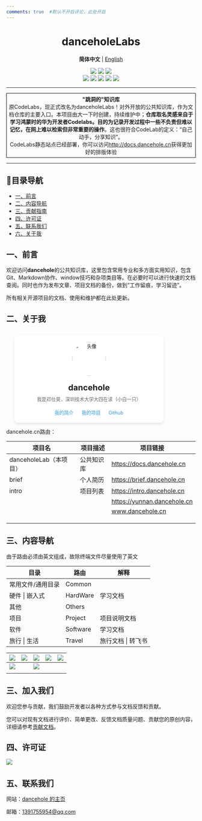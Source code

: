 ```yaml
---
comments: true  #默认不开启评论，此处开启
---
```




<h1 align="center"> danceholeLabs </h1>

<p align="center">
    <strong>简体中文</strong> | <a href="http://docs.dancehole.cn/Others/README_en">English</a>
</p>


<div align="center">
    <a href ="https://dancehole.gitee.io/"><img src="https://img.shields.io/badge/Blog-dancehole-orange?style=flat&logo=microdotblog&logoColor=white&labelColor=blue"></a>
    <a href ="https://gitee.com/dancehole"><img src="https://img.shields.io/badge/Gitee-dancehole-orange?style=flat&logo=gitee&logoColor=red&labelColor=white"></a>
    <a href ="https://github.com/dancehole"><img src="https://img.shields.io/badge/Github-dancehole-orange?style=flat&logo=github&logoColor=white&labelColor=grey"></a>
</div>

<div align="center">
    <a href ="https://www.apache.org/licenses/LICENSE-2.0.html"><img src="https://img.shields.io/badge/license-Apache--2.0-yellow"></a>
    <a><img src="https://img.shields.io/badge/Repo_type-docs-blue"></a>
    <a><img src="https://img.shields.io/badge/Status-Updating-green"></a>
    <a><img src="https://img.shields.io/badge/Download-Unavailable-darkred"></a>
    <a><img src="https://img.shields.io/badge/Release-Unavailable-darkred"></a>
</div>

------------------------------------------

<p align="center" style="border: 1px solid black; padding: 5px; margin: 10px 0;">
    <span><b>"跳洞的"知识库</b><br></span>
    原CodeLabs，现正式改名为danceholeLabs！对外开放的公共知识库，作为文档仓库的主要入口。本项目由大一下时创建，持续维护中；<b>仓库取名灵感来自于学习鸿蒙时的华为开发者Codelabs。目的为记录开发过程中一些不负责但难以记忆，在网上难以检索但非常重要的操作</b>。这也很符合CodeLab的定义：“自己动手，分享知识”。<br>CodeLabs静态站点已经部署，你可以访问<a href="http://docs.dancehole.cn">http://docs.dancehole.cn</a>获得更加好的排版体验
    </p>



-------------------------------------------------------

## 📝目录导航

- [一、前言](#title1)
- [二、内容导航](#title2)
- [三、贡献指南](#title3)
- [四、许可证](#title4)
- [五、联系我们](#title5)
- [六、关于我](#title6)



## 一、前言<a id = "title1"></a>

欢迎访问**dancehole**的公共知识库，这里包含常用专业和多方面实用知识，包含Git、Markdown协作、window技巧和杂项类目等。在必要时可以进行快速的文档查阅。同时也作为发布文章、项目文档的备份，做到“工作留痕，学习留迹”。

所有相关开源项目的文档、使用和维护都在此处更新。

## 二、关于我<a id = "title2"></a>



<div class="profile-container" style="
    background-color: white;
    padding: 20px;
    border-radius: 10px;
    box-shadow: 0 4px 8px rgba(0, 0, 0, 0.1);
    text-align: center;
    max-width: 400px;
    width: 100%;
    transform: scale(0.9);
    transition: transform 0.3s;">
    <img src="https://cdn.jsdelivr.net/gh/dancehole/image@main/img/1080x1080.ico" 
         alt="头像" 
         class="avatar" 
         style="
         width: 100px; 
         height: 100px; 
         border-radius: 50%; 
         margin-bottom: 20px; 
         animation: rotate 4s linear infinite; 
         display: block; 
         margin-left: auto; 
         margin-right: auto;">
    <h1 style="font-size: 24px; margin: 0 0 10px;">dancehole</h1>
    <p style="color: #666; margin: 0 0 20px;">我是邓仕昊，深圳技术大学大四在读（小白一只）</p>
    <div class="social-links">
        <a href="http://brief.dancehole.cn" target="_blank" style="
            display: inline-block; 
            margin: 0 10px; 
            color: #3498db; 
            text-decoration: none; 
            position: relative;">
            我的简介
        </a>
        <a href="http://intro.dancehole.cn" target="_blank" style="
            display: inline-block; 
            margin: 0 10px; 
            color: #3498db; 
            text-decoration: none; 
            position: relative;">
            我的项目
        </a>
        <a href="https://github.com/dancehole" target="_blank" style="
            display: inline-block; 
            margin: 0 10px; 
            color: #3498db; 
            text-decoration: none; 
            position: relative;">
            Github
        </a>
    </div>
</div>
dancehole.cn路由：

| 项目名                 | 项目描述   | 项目链接                    |
| ---------------------- | ---------- | --------------------------- |
| danceholeLab（本项目） | 公共知识库 | https://docs.dancehole.cn   |
| brief                  | 个人简历   | https://brief.dancehole.cn  |
| intro                  | 项目列表   | https://intro.dancehole.cn  |
|                        |            | https://yunnan.dancehole.cn |
|                        |            | www.dancehole.cn            |
|                        |            |                             |
|                        |            |                             |
|                        |            |                             |







## 三、内容导航<a id = "title12"></a>

由于路由必须由英文组成，故除终端文件尽量使用了英文

| 目录              | 路由     | 解释               |
| ----------------- | -------- | ------------------ |
| 常用文件/通用目录 | Common   |                    |
| 硬件 \| 嵌入式    | HardWare | 学习文档           |
| 其他              | Others   |                    |
| 项目              | Project  | 项目说明文档       |
| 软件              | Software | 学习文档           |
| 旅行 \| 生活      | Travel   | 旅行文档 \| 转飞书 |







| <a><img src="https://cdn.jsdelivr.net/gh/dancehole/image@main/img/Web_blogs.png"/></a> | <a href="https://dancehole.gitee.io/"><img src="https://cdn.jsdelivr.net/gh/dancehole/image@main/img/Web_games.png"/></a> | <a href="https://dancehole.gitee.io/todolist"><img src="https://cdn.jsdelivr.net/gh/dancehole/image@main/img/Web_Todo.png"/></a> | <a href="https://dancehole.gitee.io/code-labs"><img src="https://cdn.jsdelivr.net/gh/dancehole/image@main/img/Web_CodeLabs.png"/></a> | <a href=" https://dancehole.gitee.io/vue-chess"><img src="https://cdn.jsdelivr.net/gh/dancehole/image@main/img/Web_Chess.png"/></a> |
| ------------------------------------------------------------ | ------------------------------------------------------------ | ------------------------------------------------------------ | ------------------------------------------------------------ | ------------------------------------------------------------ |
| <a href="https://dancehole.gitee.io/web-d/"><img src="https://cdn.jsdelivr.net/gh/dancehole/image@main/img/th%20(2).jpg"/></a> |                                                              | <img src="https://cdn.jsdelivr.net/gh/dancehole/image@main/img/Web_notebooks.png"/> |                                                              |                                                              |
|                                                              |                                                              |                                                              |                                                              |                                                              |



## 三、加入我们<a id = "title3"></a>

欢迎您参与贡献，我们鼓励开发者以各种方式参与文档反馈和贡献。

您可以对现有文档进行评价、简单更改、反馈文档质量问题、贡献您的原创内容，详细请参考[贡献文档]()。



## 四、许可证<a id = "title4"></a>

​    <a href ="https://www.apache.org/licenses/LICENSE-2.0.html"><img src="https://img.shields.io/badge/license-Apache--2.0-yellow"></a>

## 五、联系我们<a id = "title5"></a>

网站：[dancehole 的主页](http://dancehole.cn)

邮箱：1391755954@qq.com

